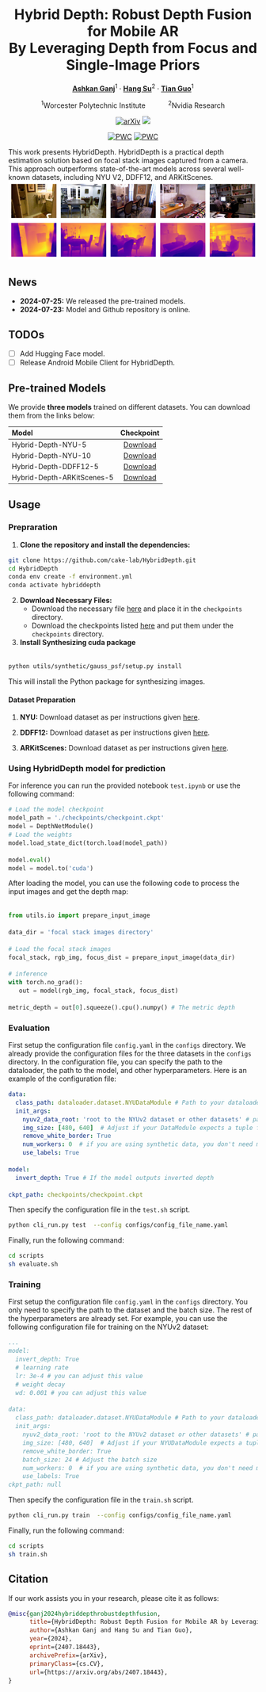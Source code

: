 <div align="center">
<h1>Hybrid Depth: Robust Depth Fusion for Mobile AR </br> By Leveraging Depth from Focus and Single-Image Priors</h1>

[**Ashkan Ganj**](https://ashkanganj.me/)<sup>1</sup> · [**Hang Su**](https://suhangpro.github.io/)<sup>2</sup> · [**Tian Guo**](https://tianguo.info/)<sup>1</sup>

<sup>1</sup>Worcester Polytechnic Institute
&emsp;&emsp;&emsp;<sup>2</sup>Nvidia Research

<a href="https://arxiv.org/pdf/2407.18443"><img src='https://img.shields.io/badge/arXiv-Hybrid Depth-red' alt='arXiv'></a>
<a href="https://huggingface.co/AshkanGanj/HybridDepth"><img src='https://img.shields.io/badge/%F0%9F%A4%97%20Hugging%20Face-Link-yellow'></a>


[![PWC](https://img.shields.io/endpoint.svg?url=https://paperswithcode.com/badge/hybriddepth-robust-depth-fusion-for-mobile-ar/monocular-depth-estimation-on-arkitscenes)](https://paperswithcode.com/sota/monocular-depth-estimation-on-arkitscenes?p=hybriddepth-robust-depth-fusion-for-mobile-ar)
[![PWC](https://img.shields.io/endpoint.svg?url=https://paperswithcode.com/badge/hybriddepth-robust-depth-fusion-for-mobile-ar/monocular-depth-estimation-on-nyu-depth-v2)](https://paperswithcode.com/sota/monocular-depth-estimation-on-nyu-depth-v2?p=hybriddepth-robust-depth-fusion-for-mobile-ar)
</div>

This work presents HybridDepth. HybridDepth is a practical depth estimation solution based on focal stack images captured from a camera. This approach outperforms state-of-the-art models across several well-known datasets, including NYU V2, DDFF12, and ARKitScenes.
![teaser](assets/teaser.png)

## News

- **2024-07-25:** We released the pre-trained models.
- **2024-07-23:** Model and Github repository is online.

## TODOs

- [ ] Add Hugging Face model.
- [ ] Release Android Mobile Client for HybridDepth.

## Pre-trained Models

We provide **three models** trained on different datasets. You can download them from the links below:

| Model | Checkpoint |
|:-|:-:|
| Hybrid-Depth-NYU-5 | [Download](https://github.com/cake-lab/HybridDepth/releases/download/v1.0/NYUBestScaleInv5Full.ckpt) |
| Hybrid-Depth-NYU-10 | [Download](https://github.com/cake-lab/HybridDepth/releases/download/v1.0/NYUBestScaleInv10Full.ckpt) |
| Hybrid-Depth-DDFF12-5 | [Download](https://github.com/cake-lab/HybridDepth/releases/download/v1.0/DDFF12BestScaleInv.ckpt) |
| Hybrid-Depth-ARKitScenes-5 | [Download](https://github.com/cake-lab/HybridDepth/releases/download/v1.0/scaleInvARKitScenes5.ckpt) |

## Usage

### Prepraration
1. **Clone the repository and install the dependencies:**
```bash
git clone https://github.com/cake-lab/HybridDepth.git
cd HybridDepth
conda env create -f environment.yml
conda activate hybriddepth
```
2. **Download Necessary Files:**
   * Download the necessary file [here](https://github.com/cake-lab/HybridDepth/releases/download/v1.0/DFF-DFV.tar) and place it in the `checkpoints` directory.
   * Download the checkpoints listed [here](#pre-trained-models) and put them under the `checkpoints` directory.
3. **Install Synthesizing cuda package**
```bash

python utils/synthetic/gauss_psf/setup.py install
```
This will install the Python package for synthesizing images.
#### Dataset Preparation

1. **NYU:**
Download dataset as per instructions given [here](https://github.com/cleinc/bts/tree/master/pytorch#nyu-depvh-v2).

1. **DDFF12:**
Download dataset as per instructions given [here](https://github.com/fuy34/DFV).
1. **ARKitScenes:**
Download dataset as per instructions given [here](https://github.com/cake-lab/Mobile-AR-Depth-Estimation).

### Using HybridDepth model for prediction

For inference you can run the provided notebook `test.ipynb` or use the following command:

```python
# Load the model checkpoint
model_path = './checkpoints/checkpoint.ckpt'
model = DepthNetModule()
# Load the weights
model.load_state_dict(torch.load(model_path))

model.eval()
model = model.to('cuda')
```

After loading the model, you can use the following code to process the input images and get the depth map:

```python

from utils.io import prepare_input_image

data_dir = 'focal stack images directory'

# Load the focal stack images
focal_stack, rgb_img, focus_dist = prepare_input_image(data_dir)

# inference
with torch.no_grad():
   out = model(rgb_img, focal_stack, focus_dist)

metric_depth = out[0].squeeze().cpu().numpy() # The metric depth
```

### Evaluation

First setup the configuration file `config.yaml` in the `configs` directory. We already provide the configuration files for the three datasets in the `configs` directory. In the configuration file, you can specify the path to the dataloader, the path to the model, and other hyperparameters. Here is an example of the configuration file:

```yaml
data:
  class_path: dataloader.dataset.NYUDataModule # Path to your dataloader Module in dataset.py
  init_args:
    nyuv2_data_root: 'root to the NYUv2 dataset or other datasets' # path to the specific dataset
    img_size: [480, 640]  # Adjust if your DataModule expects a tuple for img_size
    remove_white_border: True
    num_workers: 0  # if you are using synthetic data, you don't need multiple workers
    use_labels: True

model:
  invert_depth: True # If the model outputs inverted depth

ckpt_path: checkpoints/checkpoint.ckpt
```

Then specify the configuration file in the `test.sh` script.

```bash
python cli_run.py test  --config configs/config_file_name.yaml
```

Finally, run the following command:

```bash
cd scripts
sh evaluate.sh
```

### Training

First setup the configuration file `config.yaml` in the `configs` directory. You only need to specify the path to the dataset and the batch size. The rest of the hyperparameters are already set.
For example, you can use the following configuration file for training on the NYUv2 dataset:

```yaml
...
model:
  invert_depth: True
  # learning rate
  lr: 3e-4 # you can adjust this value
  # weight decay
  wd: 0.001 # you can adjust this value

data:
  class_path: dataloader.dataset.NYUDataModule # Path to your dataloader Module in dataset.py
  init_args:
    nyuv2_data_root: 'root to the NYUv2 dataset or other datasets' # path to the specific dataset
    img_size: [480, 640]  # Adjust if your NYUDataModule expects a tuple for img_size
    remove_white_border: True
    batch_size: 24 # Adjust the batch size
    num_workers: 0  # if you are using synthetic data, you don't need multiple workers
    use_labels: True
ckpt_path: null
```

Then specify the configuration file in the `train.sh` script.

```bash
python cli_run.py train  --config configs/config_file_name.yaml
```

Finally, run the following command:

```bash
cd scripts
sh train.sh
```

## Citation
If our work assists you in your research, please cite it as follows:

```Bibtex
@misc{ganj2024hybriddepthrobustdepthfusion,
      title={HybridDepth: Robust Depth Fusion for Mobile AR by Leveraging Depth from Focus and Single-Image Priors}, 
      author={Ashkan Ganj and Hang Su and Tian Guo},
      year={2024},
      eprint={2407.18443},
      archivePrefix={arXiv},
      primaryClass={cs.CV},
      url={https://arxiv.org/abs/2407.18443}, 
}
```
